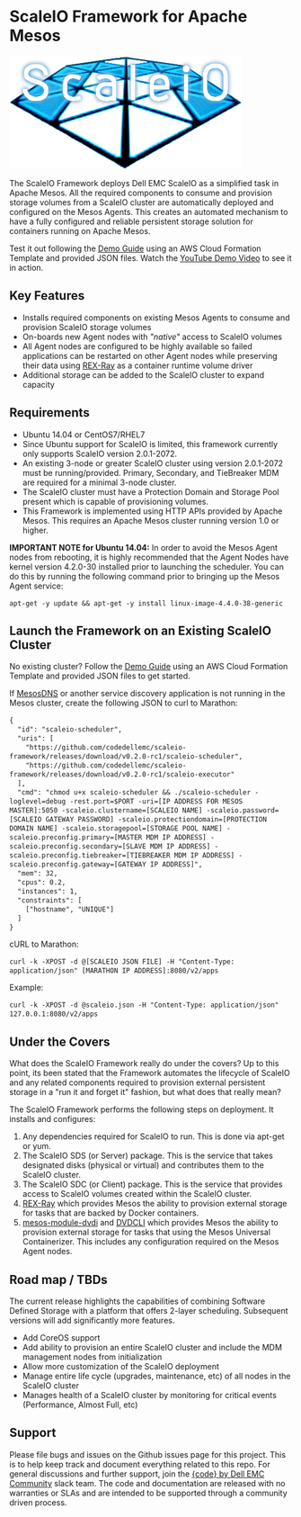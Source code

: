 # ScaleIO Framework for Apache Mesos

![logo](img/logo.png)

The ScaleIO Framework deploys Dell EMC ScaleIO as a simplified task in Apache Mesos. All the required components to consume and provision storage volumes from a ScaleIO cluster are automatically deployed and configured on the Mesos Agents. This creates an automated mechanism to have a fully configured and reliable persistent storage solution for containers running on Apache Mesos.

Test it out following the [Demo Guide](demo/README.md) using an AWS Cloud Formation Template and provided JSON files. Watch the [YouTube Demo Video](https://youtu.be/tt6qhEkeVOQ?list=PLbssOJyyvHuWiBQAg9EFWH570timj2fxt) to see it in action.

## Key Features
- Installs required components on existing Mesos Agents to consume and provision ScaleIO storage volumes
- On-boards new Agent nodes with *"native"* access to ScaleIO volumes
- All Agent nodes are configured to be highly available so failed applications can be restarted on other Agent nodes while preserving their data using [REX-Ray](https://github.com/emccode/rexray) as a container runtime volume driver
- Additional storage can be added to the ScaleIO cluster to expand capacity

## Requirements
- Ubuntu 14.04 or CentOS7/RHEL7
- Since Ubuntu support for ScaleIO is limited, this framework currently only supports ScaleIO version 2.0.1-2072.
- An existing 3-node or greater ScaleIO cluster using version 2.0.1-2072 must be running/provided. Primary, Secondary, and TieBreaker MDM are required for a minimal 3-node cluster.
- The ScaleIO cluster must have a Protection Domain and Storage Pool present which is capable of provisioning volumes.
- This Framework is implemented using HTTP APIs provided by Apache Mesos. This requires an Apache Mesos cluster running version 1.0 or higher.

**IMPORTANT NOTE for Ubuntu 14.04:** In order to avoid the Mesos Agent nodes from rebooting, it is highly recommended that the Agent Nodes have kernel version 4.2.0-30 installed prior to launching the scheduler. You can do this by running the following command prior to bringing up the Mesos Agent service:
```
apt-get -y update && apt-get -y install linux-image-4.4.0-38-generic
```

## Launch the Framework on an Existing ScaleIO Cluster
No existing cluster? Follow the [Demo Guide](demo/README.md) using an AWS Cloud Formation Template and provided JSON files to get started.

If [MesosDNS](https://github.com/mesosphere/mesos-dns) or another service discovery application is not running in the Mesos cluster, create the following JSON to curl to Marathon:
```
{
  "id": "scaleio-scheduler",
  "uris": [
    "https://github.com/codedellemc/scaleio-framework/releases/download/v0.2.0-rc1/scaleio-scheduler",
    "https://github.com/codedellemc/scaleio-framework/releases/download/v0.2.0-rc1/scaleio-executor"
  ],
  "cmd": "chmod u+x scaleio-scheduler && ./scaleio-scheduler -loglevel=debug -rest.port=$PORT -uri=[IP ADDRESS FOR MESOS MASTER]:5050 -scaleio.clustername=[SCALEIO NAME] -scaleio.password=[SCALEIO GATEWAY PASSWORD] -scaleio.protectiondomain=[PROTECTION DOMAIN NAME] -scaleio.storagepool=[STORAGE POOL NAME] -scaleio.preconfig.primary=[MASTER MDM IP ADDRESS] -scaleio.preconfig.secondary=[SLAVE MDM IP ADDRESS] -scaleio.preconfig.tiebreaker=[TIEBREAKER MDM IP ADDRESS] -scaleio.preconfig.gateway=[GATEWAY IP ADDRESS]",
  "mem": 32,
  "cpus": 0.2,
  "instances": 1,
  "constraints": [
    ["hostname", "UNIQUE"]
  ]
}
```

cURL to Marathon:
```
curl -k -XPOST -d @[SCALEIO JSON FILE] -H "Content-Type: application/json" [MARATHON IP ADDRESS]:8080/v2/apps
```

Example:
```
curl -k -XPOST -d @scaleio.json -H "Content-Type: application/json" 127.0.0.1:8080/v2/apps
```

## Under the Covers
What does the ScaleIO Framework really do under the covers? Up to this point, its been stated that the Framework automates the lifecycle of ScaleIO and any related components required to provision external persistent storage in a "run it and forget it" fashion, but what does that really mean?

The ScaleIO Framework performs the following steps on deployment. It installs and configures:

1. Any dependencies required for ScaleIO to run. This is done via apt-get or yum.
2. The ScaleIO SDS (or Server) package. This is the service that takes designated disks (physical or virtual) and contributes them to the ScaleIO cluster.
3. The ScaleIO SDC (or Client) package. This is the service that provides access to ScaleIO volumes created within the ScaleIO cluster.
4. [REX-Ray](https://github.com/codedellemc/rexray) which provides Mesos the ability to provision external storage for tasks that are backed by Docker containers.
5. [mesos-module-dvdi](https://github.com/emccode/mesos-module-dvdi) and [DVDCLI](https://github.com/emccode/dvdcli) which provides Mesos the ability to provision external storage for tasks that using the Mesos Universal Containerizer. This includes any configuration required on the Mesos Agent nodes.

## Road map / TBDs
The current release highlights the capabilities of combining Software Defined Storage with a platform that offers 2-layer scheduling. Subsequent versions will add significantly more features.

- Add CoreOS support
- Add ability to provision an entire ScaleIO cluster and include the MDM management nodes from initialization
- Allow more customization of the ScaleIO deployment
- Manage entire life cycle (upgrades, maintenance, etc) of all nodes in the ScaleIO cluster
- Manages health of a ScaleIO cluster by monitoring for critical events (Performance, Almost Full, etc)

## Support
Please file bugs and issues on the Github issues page for this project. This is to help keep track and document everything related to this repo. For general discussions and further support,  join the [{code} by Dell EMC Community](http://community.codedellemc.com/) slack team. The code and documentation are released with no warranties or SLAs and are intended to be supported through a community driven process.
